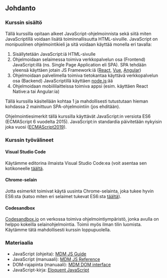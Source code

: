 ## Johdanto

### Kurssin sisältö

Tällä kurssilla opitaan alkeet JavaScript-ohjelmoinnista sekä siitä miten JavaScriptillä voidaan lisätä toiminnallisuutta HTML-sivuille. JavaScript on monipuolinen ohjelmointikieli ja sitä voidaan käyttää monella eri tavalla:

1. Sisällytetään JavaScript:iä HTML-sivulle
2. Ohjelmoidaan selaimessa toimiva verkkopalvelun osa (Frontend) JavaScript:illä (ns. Single Page Application eli SPA). SPA tehdään yleensä käyttäen jotain JS Framework:iä ([React](https://reactjs.org/), [Vue](https://vuejs.org/), [Angular](https://angular.io/))
3. Ohjelmoidaan palvelimella toimiva tietokantaa käyttävä verkkopalvelun osa (Backend) JavaScriptillä käyttäen [node.js](https://nodejs.org/en/):ää
4. Ohjelmoidaan mobiililaitteissa toimiva appsi (esim. käyttäen React Native:a tai Angular:ia)

Tällä kurssilla käsitellään kohtaa 1 ja mahdollisesti tutustutaan hieman kohdassa 2 mainittuun SPA-ohjelmointiin (jos ehditään).

Ohjelmointiesimerkit tällä kurssilla käyttävät JavaScript:in versiota ES6 (ECMAScript 6 vuodelta 2015). JavaScript:in standardia päivitetään nykyisin joka vuosi ([ECMAScript2019]()).

### Kurssin työvälineet

#### Visual Studio Code
Käytämme editorina ilmaista Visual Studio Code:ea (voit asentaa sen kotikoneelle [täältä](https://code.visualstudio.com/). 

#### Chrome-selain
Jotta esimerkit toimivat käytä uusinta Chrome-selainta, joka tukee hyvin ES6:sta (katso miten eri selaimet tukevat ES6:sta [täältä](https://kangax.github.io/compat-table/es6/)).

#### Codesandbox
[Codesandbox.io](https://codesandbox.io/) on verkossa toimiva ohjelmointiympäristö, jonka avulla on helppo kokeilla selainohjelmointia. Toimii myös ilman tilin luomista. Käytämme tätä mahdollisesti kurssin loppupuolella.

### Materiaalia

- JavaScript (ohjeita): [MDM JS Guide](https://developer.mozilla.org/bm/docs/Web/JavaScript)
- JavaScript (manuaali): [MDM JS Reference](https://developer.mozilla.org/en-US/docs/Web/JavaScript/Reference)
- DOM-rajapinta (manuaali): [MDM DOM interface](https://developer.mozilla.org/en-US/docs/Web/API/Document_Object_Model)
- JavaScript-kirja: [Eloquent JavaScript](https://eloquentjavascript.net/)
